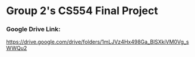 # Group 2's CS554 Final Project
### Google Drive Link:
https://drive.google.com/drive/folders/1mLJVz4Hx498Ga_BlSXkiVM0Vg_sWWQu2